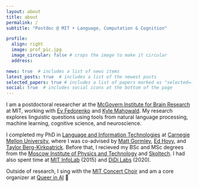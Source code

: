```yaml
---
layout: about
title: about
permalink: /
subtitle: "Postdoc @ MIT • Language, Computation & Cognition"

profile:
  align: right
  image: prof_pic.jpg
  image_circular: false # crops the image to make it circular
  address: 

news: true  # includes a list of news items
latest_posts: true  # includes a list of the newest posts
selected_papers: true # includes a list of papers marked as "selected={true}"
social: true  # includes social icons at the bottom of the page
---
```


I am a postdoctoral researcher at the [McGovern Institute for Brain Research](https://mcgovern.mit.edu/) at MIT, working with [Ev Fedorenko](https://evlab.mit.edu/) and [Kyle Mahowald](https://mahowak.github.io/). My research explores linguistic questions using tools from natural language processing, machine learning, cognitive science, and neuroscience.

I completed my PhD in [Language and Information Technologies](http://www.lti.cs.cmu.edu/) at [Carnegie Mellon University](https://www.cmu.edu/), where I was co-advised by [Matt Gormley](http://www.cs.cmu.edu/~mgormley/), [Ed Hovy](http://www.cs.cmu.edu/~hovy/), and [Taylor Berg-Kirkpatrick](http://icebergnlp.github.io/).
Before that, I recieved my BSc and MSc degrees from the [Moscow Institute of Physics and Technology](https://mipt.ru/english/) and [Skoltech](http://www.skoltech.ru/en/). I had also spent time at [MIT InfoLab](https://groups.csail.mit.edu/infolab/) (2015) and [DiDi Labs](https://www.didiglobal.com/science/ailabs) (2020).

Outside of research, I sing with the [MIT Concert Choir](http://web.mit.edu/21m401/www/) and am a core organizer at [Queer in AI](https://www.queerinai.com/) 🌈